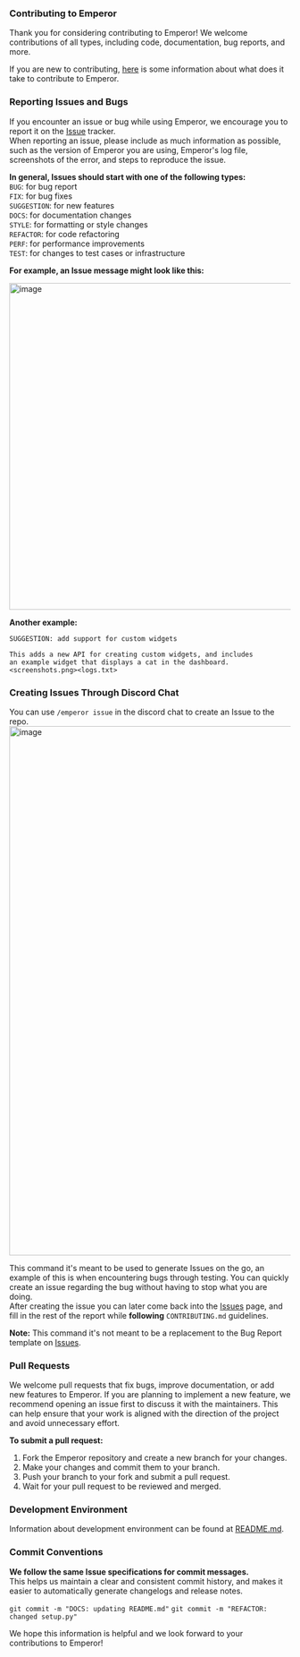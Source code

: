 ### Contributing to Emperor
Thank you for considering contributing to Emperor! We welcome contributions of all types, including code, documentation, bug reports, and more.

If you are new to contributing, [here](https://github.com/UOW-Computing/Emperor/discussions/27#discussion-4738030) is some information about what does it take to contribute to Emperor.

### Reporting Issues and Bugs
If you encounter an issue or bug while using Emperor, we encourage you to report it on the [Issue](https://github.com/UOW-Computing/Emperor/issues) tracker.  
When reporting an issue, please include as much information as possible, such as the version of Emperor you are using, Emperor's log file, screenshots of the error, and steps to reproduce the issue.

**In general, Issues  should start with one of the following types:**  
`BUG`: for bug report  
`FIX`: for bug fixes  
`SUGGESTION`: for new features  
`DOCS`: for documentation changes  
`STYLE`: for formatting or style changes  
`REFACTOR`: for code refactoring  
`PERF`: for performance improvements  
`TEST`: for changes to test cases or infrastructure  

**For example, an Issue message might look like this:**

<img width="584" alt="image" src="https://user-images.githubusercontent.com/20073002/211244275-6f9302c5-634d-4b2d-ab00-10f83ebb5da0.png">
<br>


**Another example:**
```
SUGGESTION: add support for custom widgets

This adds a new API for creating custom widgets, and includes
an example widget that displays a cat in the dashboard.
<screenshots.png><logs.txt>
```

### Creating Issues Through Discord Chat  
You can use `/emperor issue` in the discord chat to create an Issue to the repo.  
<img width="946" alt="image" src="https://user-images.githubusercontent.com/20073002/213742364-61b9a13a-6029-4a74-8b95-aa221b2a2689.png">

This command it's meant to be used to generate Issues on the go, an example of this is when encountering bugs through testing.
You can quickly create an issue regarding the bug without having to stop what you are doing.  
After creating the issue you can later come back into the [Issues](https://github.com/UOW-Computing/Emperor/issues) page, and fill in the rest of the report while **following** `CONTRIBUTING.md` guidelines.

**Note:** This command it's not meant to be a replacement to the Bug Report template on [Issues](https://github.com/UOW-Computing/Emperor/issues).


### Pull Requests
We welcome pull requests that fix bugs, improve documentation, or add new features to Emperor. If you are planning to implement a new feature, we recommend opening an issue first to discuss it with the maintainers. This can help ensure that your work is aligned with the direction of the project and avoid unnecessary effort.

**To submit a pull request:**

1. Fork the Emperor repository and create a new branch for your changes.
2. Make your changes and commit them to your branch.
3. Push your branch to your fork and submit a pull request.
4. Wait for your pull request to be reviewed and merged.

### Development Environment
Information about development environment can be found at [README.md](https://github.com/UOW-Computing/Emperor/blob/master/README.md). 

### Commit Conventions
**We follow the same Issue specifications for commit messages.**  
This helps us maintain a clear and consistent commit history, and makes it easier to automatically generate changelogs and release notes.  

`git commit -m "DOCS: updating README.md"`
`git commit -m "REFACTOR:  changed setup.py"`


We hope this information is helpful and we look forward to your contributions to Emperor!
